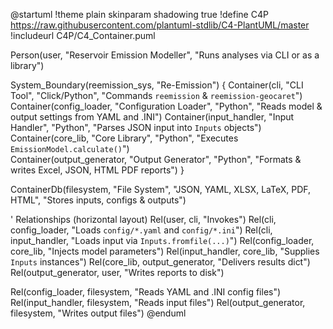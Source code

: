 @startuml
!theme plain
skinparam shadowing true
!define C4P https://raw.githubusercontent.com/plantuml-stdlib/C4-PlantUML/master
!includeurl C4P/C4_Container.puml

Person(user, "Reservoir Emission Modeller", "Runs analyses via CLI or as a library")  

System_Boundary(reemission_sys, "Re-Emission") {
    Container(cli, "CLI Tool", "Click/Python", "Commands `reemission` & `reemission-geocaret`")  
    Container(config_loader, "Configuration Loader", "Python", "Reads model & output settings from YAML and .INI")
    Container(input_handler, "Input Handler", "Python", "Parses JSON input into `Inputs` objects")  
    Container(core_lib, "Core Library", "Python", "Executes `EmissionModel.calculate()`")  
    Container(output_generator, "Output Generator", "Python", "Formats & writes Excel, JSON, HTML PDF reports")
}

ContainerDb(filesystem, "File System", "JSON, YAML, XLSX, LaTeX, PDF, HTML", "Stores inputs, configs & outputs")

' Relationships (horizontal layout)
Rel(user, cli, "Invokes")
Rel(cli, config_loader, "Loads `config/*.yaml` and `config/*.ini`")
Rel(cli, input_handler, "Loads input via `Inputs.fromfile(...)`")
Rel(config_loader, core_lib, "Injects model parameters")
Rel(input_handler, core_lib, "Supplies `Inputs` instances")
Rel(core_lib, output_generator, "Delivers results dict")
Rel(output_generator, user, "Writes reports to disk")

Rel(config_loader, filesystem, "Reads YAML and .INI config files")
Rel(input_handler, filesystem, "Reads input files")
Rel(output_generator, filesystem, "Writes output files")
@enduml

